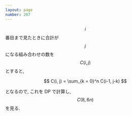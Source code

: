 ```yaml
---
layout: page
number: 287
---
```

$$ i $$ 番目まで見たときに合計が $$ j $$ になる組み合わせの数を $$ C(i, j) $$ とすると,

$$
C(i, j) = \sum_{k = 0}^n C(i-1, j-k)
$$

となるので, これを DP で計算し, $$ C(8, 6n) $$ を見る.
